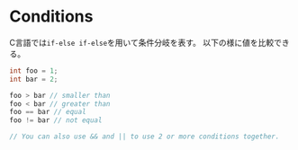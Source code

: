 # Conditions
C言語では`if-else if-else`を用いて条件分岐を表す。
以下の様に値を比較できる。

```c
int foo = 1;
int bar = 2;

foo > bar // smaller than
foo < bar // greater than
foo == bar // equal
foo != bar // not equal

// You can also use && and || to use 2 or more conditions together.
```
